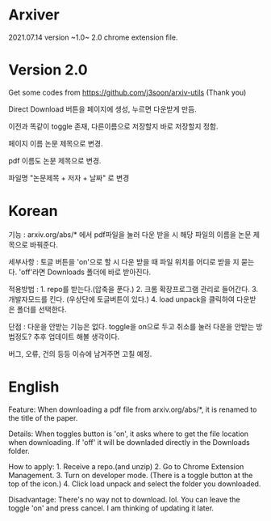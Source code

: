 # Arxiver
2021.07.14 version ~1.0~ 2.0
chrome extension file.

# Version 2.0
Get some codes from https://github.com/j3soon/arxiv-utils (Thank you)

Direct Download 버튼을 페이지에 생성, 누르면 다운받게 만듬.

이전과 똑같이 toggle 존재, 다른이름으로 저장할지 바로 저장할지 정함.

페이지 이름 논문 제목으로 변경.

pdf 이름도 논문 제목으로 변경.

파일명 "논문제목 + 저자 + 날짜" 로 변경

# Korean
기능 : arxiv.org/abs/* 에서 pdf파일을 눌러 다운 받을 시 해당 파일의 이름을 논문 제목으로 바꿔준다.

세부사항 : 토글 버튼을 'on'으로 할 시 다운 받을 때 파일 위치를 어디로 받을 지 묻는다. 'off'라면 Downloads 폴더에 바로 받아진다.

적용방법 : 1. repo를 받는다.(압축을 푼다.) 2. 크롬 확장프로그램 관리로 들어간다. 3. 개발자모드를 킨다. (우상단에 토글버튼이 있다.) 4. load unpack을 클릭하여 다운받은 폴더를 선택한다.

단점 : 다운을 안받는 기능은 없다. toggle을 on으로 두고 취소를 눌러 다운을 안받는 방법정도? 추후 업데이트 해볼 생각이다.

버그, 오류, 건의 등등 이슈에 남겨주면 고칠 예정.

# English
Feature: When downloading a pdf file from arxiv.org/abs/*, it is renamed to the title of the paper.

Details: When toggles button is 'on', it asks where to get the file location when downloading. If 'off' it will be downladed directly in the Downloads folder.

How to apply: 1. Receive a repo.(and unzip) 2. Go to Chrome Extension Management. 3. Turn on developer mode. (There is a toggle button at the top of the icon.) 4. Click load unpack and select the folder you downloaded.

Disadvantage: There's no way not to download. lol. You can leave the toggle 'on' and press cancel. I am thinking of updating it later.
